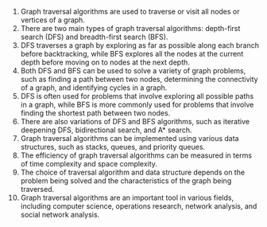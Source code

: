 

1. Graph traversal algorithms are used to traverse or visit all nodes or vertices of a graph.
2. There are two main types of graph traversal algorithms: depth-first search (DFS) and breadth-first search (BFS).
3. DFS traverses a graph by exploring as far as possible along each branch before backtracking, while BFS explores all the nodes at the current depth before moving on to nodes at the next depth.
4. Both DFS and BFS can be used to solve a variety of graph problems, such as finding a path between two nodes, determining the connectivity of a graph, and identifying cycles in a graph.
5. DFS is often used for problems that involve exploring all possible paths in a graph, while BFS is more commonly used for problems that involve finding the shortest path between two nodes.
6. There are also variations of DFS and BFS algorithms, such as iterative deepening DFS, bidirectional search, and A* search.
7. Graph traversal algorithms can be implemented using various data structures, such as stacks, queues, and priority queues.
8. The efficiency of graph traversal algorithms can be measured in terms of time complexity and space complexity.
9. The choice of traversal algorithm and data structure depends on the problem being solved and the characteristics of the graph being traversed.
10. Graph traversal algorithms are an important tool in various fields, including computer science, operations research, network analysis, and social network analysis.